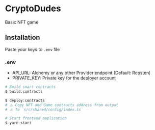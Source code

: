# CryptoDudes

Basic NFT game

## Installation

Paste your keys to `.env` file

### .env

- API_URL: Alchemy or any other Provider endpoint (Default: Ropsten)
- PRIVATE_KEY: Private key for the deployer account

```bash
# Build smart contracts
$ build:contracts

$ deploy:contracts
# ⚠️ Copy NFT and Game contracts address from output
# ⚠️ To `src/shared/config/index.ts`

# Start frontend application
$ yarn start
```
